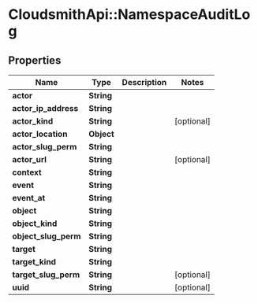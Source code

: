 # CloudsmithApi::NamespaceAuditLog

## Properties
Name | Type | Description | Notes
------------ | ------------- | ------------- | -------------
**actor** | **String** |  | 
**actor_ip_address** | **String** |  | 
**actor_kind** | **String** |  | [optional] 
**actor_location** | **Object** |  | 
**actor_slug_perm** | **String** |  | 
**actor_url** | **String** |  | [optional] 
**context** | **String** |  | 
**event** | **String** |  | 
**event_at** | **String** |  | 
**object** | **String** |  | 
**object_kind** | **String** |  | 
**object_slug_perm** | **String** |  | 
**target** | **String** |  | 
**target_kind** | **String** |  | 
**target_slug_perm** | **String** |  | [optional] 
**uuid** | **String** |  | [optional] 


